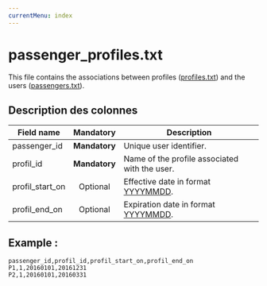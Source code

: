 ```yaml
---
currentMenu: index
---
```


# passenger_profiles.txt

This file contains the associations between profiles ([profiles.txt](profiles.txt.html)) and the users ([passengers.txt](passengers.txt.html)).

## Description des colonnes

| Field name      |   Mandatory   | Description                                             |
|-----------------|:-------------:|---------------------------------------------------------|
| passenger_id    | **Mandatory** | Unique user identifier.                                 |
| profil_id       | **Mandatory** | Name of the profile associated with the user.           |
| profil_start_on |   Optional    | Effective date in format [YYYYMMDD](types.html#Dates).  |
| profil_end_on   |   Optional    | Expiration date in format [YYYYMMDD](types.html#Dates). |

## Example : 

```
passenger_id,profil_id,profil_start_on,profil_end_on
P1,1,20160101,20161231
P2,1,20160101,20160331
```

